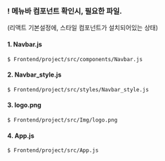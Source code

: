 ### ! 메뉴바 컴포넌트 확인시, 필요한 파일.
(리액트 기본설정에, 스타일 컴포넌트가 설치되어있는 상태)

#### 1. Navbar.js
``` $ Frontend/project/src/components/Navbar.js ``` 
#### 2. Navbar_style.js
``` $ Frontend/project/src/styles/Navbar_style.js ``` 
#### 3. logo.png
``` $ Frontend/project/src/Img/logo.png ``` 
#### 4. App.js 
``` $ Frontend/project/src/App.js ``` 

